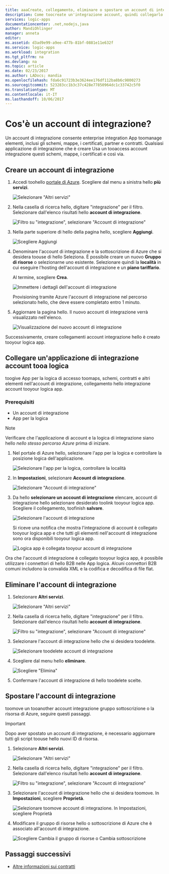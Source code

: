 ```yaml
---
title: aaaCreate, collegamento, eliminare o spostare un account di integrazione in App per la logica di Azure | Documenti Microsoft
description: Come toocreate un'integrazione account, quindi collegarlo tooyour logica App
services: logic-apps
documentationcenter: .net,nodejs,java
author: MandiOhlinger
manager: anneta
editor: 
ms.assetid: d3ad9e99-a9ee-477b-81bf-0881e11e632f
ms.service: logic-apps
ms.workload: integration
ms.tgt_pltfrm: na
ms.devlang: na
ms.topic: article
ms.date: 02/23/2017
ms.author: LADocs; mandia
ms.openlocfilehash: fda6c91723b3e3624ee176df112ba8b6c9800273
ms.sourcegitcommit: 523283cc1b3c37c428e77850964dc1c33742c5f0
ms.translationtype: MT
ms.contentlocale: it-IT
ms.lasthandoff: 10/06/2017
---
```

# <a name="what-is-an-integration-account"></a>Cos'è un account di integrazione?

Un account di integrazione consente enterprise integration App toomanage elementi, inclusi gli schemi, mappe, i certificati, partner e contratti. Qualsiasi applicazione di integrazione che è creare Usa un tooaccess account integrazione questi schemi, mappe, i certificati e così via.

## <a name="create-an-integration-account"></a>Creare un account di integrazione

1.  Accedi toohello [portale di Azure](http://portal.azure.com "portale di Azure"). Scegliere dal menu a sinistra hello **più servizi**.

    ![Selezionare "Altri servizi"](./media/logic-apps-enterprise-integration-accounts/account-1.png)

2. Nella casella di ricerca hello, digitare "integrazione" per il filtro. Selezionare dall'elenco risultati hello **account di integrazione**.

    ![Filtro su "integrazione", selezionare "Account di integrazione"](./media/logic-apps-enterprise-integration-accounts/account-2.png)  

3. Nella parte superiore di hello della pagina hello, scegliere **Aggiungi**.

    ![Scegliere Aggiungi](./media/logic-apps-enterprise-integration-accounts/account-3.png)

4. Denominare l'account di integrazione e la sottoscrizione di Azure che si desidera toouse di hello Seleziona. È possibile creare un nuovo **Gruppo di risorse** o selezionarne uno esistente. Selezionare quindi la **località** in cui eseguire l'hosting dell'account di integrazione e un **piano tariffario**. 

    Al termine, scegliere **Crea**.

    ![Immettere i dettagli dell'account di integrazione](./media/logic-apps-enterprise-integration-accounts/account-4.png)

    Provisioning tramite Azure l'account di integrazione nel percorso selezionato hello, che deve essere completato entro 1 minuto.

5. Aggiornare la pagina hello. Il nuovo account di integrazione verrà visualizzato nell'elenco.

    ![Visualizzazione del nuovo account di integrazione](./media/logic-apps-enterprise-integration-accounts/account-5.png) 

Successivamente, creare collegamenti account integrazione hello è creato tooyour logica app. 

## <a name="link-an-integration-account-tooa-logic-app"></a>Collegare un'applicazione di integrazione account tooa logica

toogive App per la logica di accesso toomaps, schemi, contratti e altri elementi nell'account di integrazione, collegamento hello integrazione account tooyour logica app.

### <a name="prerequisites"></a>Prerequisiti

* Un account di integrazione
* App per la logica

> [!NOTE] 
> Verificare che l'applicazione di account e la logica di integrazione siano hello *nello stesso percorso Azure* prima di iniziare.


1. Nel portale di Azure hello, selezionare l'app per la logica e controllare la posizione logica dell'applicazione.

    ![Selezionare l'app per la logica, controllare la località](./media/logic-apps-enterprise-integration-accounts/linkaccount-1.png)

2. In **Impostazioni**, selezionare **Account di integrazione**.

    ![Selezionare "Account di integrazione"](./media/logic-apps-enterprise-integration-accounts/linkaccount-2.png)

3. Da hello **selezionare un account di integrazione** elencare, account di integrazione hello selezionare desiderato toolink tooyour logica app. Scegliere il collegamento, toofinish **salvare**.

    ![Selezionare l'account di integrazione](./media/logic-apps-enterprise-integration-accounts/linkaccount-3.png)

    Si riceve una notifica che mostra l'integrazione di account è collegato tooyour logica app e che tutti gli elementi nell'account di integrazione sono ora disponibili tooyour logica app.

    ![Logica app è collegata tooyour account di integrazione](./media/logic-apps-enterprise-integration-accounts/linkaccount-5.png)

Ora che l'account di integrazione è collegato tooyour logica app, è possibile utilizzare i connettori di hello B2B nelle App logica. Alcuni connettori B2B comuni includono la convalida XML e la codifica e decodifica di file flat.  

## <a name="delete-your-integration-account"></a>Eliminare l'account di integrazione

1. Selezionare **Altri servizi**.

    ![Selezionare "Altri servizi"](./media/logic-apps-enterprise-integration-accounts/account-1.png)

2. Nella casella di ricerca hello, digitare "integrazione" per il filtro. Selezionare dall'elenco risultati hello **account di integrazione**.

    ![Filtro su "integrazione", selezionare "Account di integrazione"](./media/logic-apps-enterprise-integration-accounts/account-2.png)  

3. Selezionare l'account di integrazione hello che si desidera toodelete.

    ![Selezionare toodelete account di integrazione](./media/logic-apps-enterprise-integration-accounts/account-5.png)

4. Scegliere dal menu hello **eliminare**.

    ![Scegliere "Elimina"](./media/logic-apps-enterprise-integration-accounts/delete.png)

5. Confermare l'account di integrazione di hello toodelete scelte.

## <a name="move-your-integration-account"></a>Spostare l'account di integrazione

toomove un tooanother account integrazione gruppo sottoscrizione o la risorsa di Azure, seguire questi passaggi.

> [!IMPORTANT]
> Dopo aver spostato un account di integrazione, è necessario aggiornare tutti gli script toouse hello nuovi ID di risorsa.

1. Selezionare **Altri servizi**.

    ![Selezionare "Altri servizi"](./media/logic-apps-enterprise-integration-accounts/account-1.png)

2. Nella casella di ricerca hello, digitare "integrazione" per il filtro. Selezionare dall'elenco risultati hello **account di integrazione**.

    ![Filtro su "integrazione", selezionare "Account di integrazione"](./media/logic-apps-enterprise-integration-accounts/account-2.png)

3. Selezionare l'account di integrazione hello che si desidera toomove. In **Impostazioni**, scegliere **Proprietà**.

    ![Selezionare toomove account di integrazione. In Impostazioni, scegliere Proprietà](./media/logic-apps-enterprise-integration-accounts/move.png)

5. Modificare il gruppo di risorse hello o sottoscrizione di Azure che è associato all'account di integrazione.

    ![Scegliere Cambia il gruppo di risorse o Cambia sottoscrizione](./media/logic-apps-enterprise-integration-accounts/move-2.png)

## <a name="next-steps"></a>Passaggi successivi
* [Altre informazioni sui contratti](../logic-apps/logic-apps-enterprise-integration-agreements.md "Informazioni sui contratti di Enterprise Integration")  

